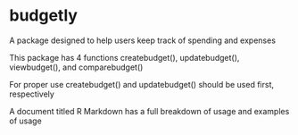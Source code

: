 # budgetly
A package designed to help users keep track of spending and expenses 

This package has 4 functions createbudget(), updatebudget(), viewbudget(), and comparebudget()

For proper use createbudget() and updatebudget() should be used first, respectively

A document titled R Markdown has a full breakdown of usage and examples of usage

